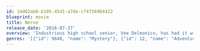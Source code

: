 ```yaml
---
id: 14d62ab8-b105-45d1-a7de-cf4736904422
blueprint: movie
title: Nerve
release_date: '2016-07-27'
overview: 'Industrious high school senior, Vee Delmonico, has had it with living life on the sidelines. When pressured by friends to join the popular online game Nerve, Vee decides to sign up for just one dare in what seems like harmless fun. But as she finds herself caught up in the thrill of the adrenaline-fueled competition partnered with a mysterious stranger, the game begins to take a sinister turn with increasingly dangerous acts, leading her into a high stakes finale that will determine her entire future.'
genres: '[{"id": 9648, "name": "Mystery"}, {"id": 12, "name": "Adventure"}, {"id": 80, "name": "Crime"}]'
---
```


